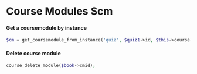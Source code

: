 # Course Modules $cm

#### Get a coursemodule by instance

```php
$cm = get_coursemodule_from_instance('quiz', $quiz1->id, $this->course->id);
```

#### Delete course module

```php
course_delete_module($book->cmid);
```

